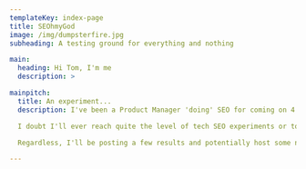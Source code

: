 ```yaml
---
templateKey: index-page
title: SEOhmyGod
image: /img/dumpsterfire.jpg
subheading: A testing ground for everything and nothing

main:
  heading: Hi Tom, I'm me
  description: >

mainpitch:
  title: An experiment...
  description: I've been a Product Manager 'doing' SEO for coming on 4 years now, and I've been extremely lucky to have been afforded opportunities aplenty to try out a great many hypotheses and get paid while doing it. I've learned buckets of stuff and earned some big wins along the way, but I've always been aware that my SEO knowledge is theoretical in the sense that *I can't physically do any of the things I tell people to do all day*. This is clearly a privileged position to be in, but learning by doing always has a certain inherent value. As no actual software engineer in their right mind will let me near a production codebase (for good reason), I'm building this site.

  I doubt I'll ever reach quite the level of tech SEO experiments or tooling of some of the fantastic people in the community out there, but I hope to test out some hypotheses and cut my teeth in *actual coding* to gain a practical perspective of the work I organize daily.

  Regardless, I'll be posting a few results and potentially host some non-SEO tools here. There will also likely be some more miscellaneous posts that don't fit and will likely tank my topical relevance, but oh well. It is what it is.

---
```

